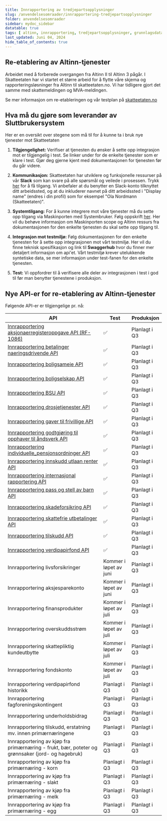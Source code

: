```yaml
---
title: Innrapportering av tredjepartsopplysninger
slug: /anvendelsesomraader/innrapportering-tredjepartsopplysninger
folder: anvendelsesomraader
sidebar: mydoc_sidebar
datatable: true
tags: [ altinn, innrapportering, tredjepartsopplysninger, grunnlagsdata ]
last_updated: Juni 04, 2024
hide_table_of_contents: true
---
```


## Re-etablering av Altinn-tjenester

Arbeidet med å forberede overgangen fra Altinn II til Altinn 3 pågår. I Skatteetaten har vi startet et større arbeid for
å flytte våre skjema og rapporteringsløsninger fra Altinn til skatteetaten.no. Vi har tidligere gjort det samme med
skattemeldingen og MVA-meldingen.

Se mer informasjon om re-etableringen og vår testplan
på [skatteetaten.no](https://www.skatteetaten.no/bedrift-og-organisasjon/reetableringaltinn/)

## Hva må du gjøre som leverandør av Sluttbrukersystem

Her er en oversikt over stegene som må til for å kunne ta i bruk nye tjenester mot Skatteetaten

1. **Tilgjengelighet:** Verifiser at tjenesten du ønsker å sette opp integrasjon mot er tilgjengelig i test. Se linker
   under for de enkelte tjenester som er klare i test.
   Gjør deg gjerne kjent med dokumentasjonen for tjenesten før du går videre.

2. **Kommunikasjon:** Skatteetaten har utviklere og funksjonelle ressurser på vår **Slack** som kan svare på alle
   spørsmål og veilede i prosessen.
   Trykk [her](https://join.slack.com/t/skatteetaten/shared_invite/zt-2yvnsfetg-yuDEBJkcuj5n8KSyZi9yBg) for å få
   tilgang.
   Vi anbefaler at du benytter en Slack-konto tilknyttet ditt arbeidssted, og at du inkluderer navnet på ditt
   arbeidssted i "Display name" (endres i din profil) som for eksempel "Ola Nordmann (Skatteetaten)".

3. **Systemtilgang:** For å kunne integrere mot våre tjenester må du sette opp tilgang via Maskinporten med
   Systembruker. Følg oppskrift [her](../om/systembruker.md).
   Her vil du behøve informasjon om Maskinporten scope og Altinn ressurs fra dokumentasjonen for den enkelte tjenesten
   du skal sette opp tilgang til.

4. **Integrasjon mot testmiljø:** Følg dokumentasjonen for den enkelte tjenesten for å sette opp integrasjonen mot vårt
   testmiljø. Her vil du finne teknisk spesifikasjon og link til **Swaggerhub** hvor du finner mer detaljert informasjon
   om api'et.
   Vårt testmiljø krever utelukkende syntetiske data, se mer informasjon under test-fanen for den enkelte tjenesten.

5. **Test:** Vi oppfordrer til å verifisere alle deler av integrasjonen i test i god til før man benytter tjenestene i
   produksjon.

## Nye API-er for re-etablering av Altinn-tjenester

Følgende API-er er tilgjengelige pr. nå:

| API                                                                                                     | Test                   | Produksjon    |
|---------------------------------------------------------------------------------------------------------|------------------------|---------------|
| [Innrapportering aksjonaerregisteroppgave API (RF-1086)](../api/innrapportering-aksjonaerregisteroppgave.md) | :white_check_mark:     | Planlagt i Q3 |
| [Innrapportering betalinger naeringsdrivende API](../api/innrapportering-betalingernaeringsdrivende.md) | :white_check_mark:     | Planlagt i Q3 |
| [Innrapportering boligsameie API](../api/innrapportering-boligsameie.md)                                | :white_check_mark:     | Planlagt i Q3 |
| [Innrapportering boligselskap API](../api/innrapportering-boligselskap.md)                              | :white_check_mark:     | Planlagt i Q3 |
| [Innrapportering BSU API](../api/innrapportering-bsu.md)                                                | :white_check_mark:     | Planlagt i Q3 |
| [Innrapportering drosjetjenester API](../api/innrapportering-drosjetjenester.md)                        | :white_check_mark:     | Planlagt i Q3 |
| [Innrapportering gaver til frivillige API](../api/innrapportering-gavertilfrivillige.md)                | :white_check_mark:     | Planlagt i Q3 |
| [Innrapportering godtgjøring til opphaver til åndsverk API](../api/innrapportering-aandsverk.md)        | :white_check_mark:     | Planlagt i Q3 |
| [Innrapportering individuelle_pensjonsordninger API](../api/innrapportering-individuellepensjonsordninger.md) | :white_check_mark:     | Planlagt i Q3 |
| [Innrapportering innskudd utlaan renter API](../api/innrapportering-innskuddutlaanrenter.md)            | :white_check_mark:     | Planlagt i Q3 |
| [Innrapportering internasjonal rapportering API](../api/innrapportering-internasjonalrapportering.md)   | :white_check_mark:     | Planlagt i Q3 |
| [Innrapportering pass og stell av barn API](../api/innrapportering-passogstell.md)                      | :white_check_mark:     | Planlagt i Q3 |
| [Innrapportering skadeforsikring API](../api/innrapportering-skadeforsikring.md)                        | :white_check_mark:     | Planlagt i Q3 |
| [Innrapportering skattefrie utbetalinger API](../api/innrapportering-skattefrieutbetalinger.md)         | :white_check_mark:     | Planlagt i Q3 |
| [Innrapportering tilskudd API](../api/innrapportering-tilskudd.md)                                      | :white_check_mark:     | Planlagt i Q3 |
| [Innrapportering verdipapirfond API](../api/innrapportering-verdipapirfond.md)                          | :white_check_mark:     | Planlagt i Q3 |
| Innrapportering livsforsikringer                                                                        | Kommer i løpet av juni | Planlagt i Q3 |
| Innrapportering aksjesparekonto                                                                         | Kommer i løpet av juni | Planlagt i Q3 |
| Innrapportering finansprodukter                                                                         | Kommer i løpet av juli | Planlagt i Q3 |
| Innrapportering overskuddsstrøm                                                                         | Kommer i løpet av juli | Planlagt i Q3 |
| Innrapportering skattepliktig kundeutbytte                                                              | Kommer i løpet av juli | Planlagt i Q3 |
| Innrapportering fondskonto                                                                              | Kommer i løpet av juli | Planlagt i Q3 |
| Innrapportering verdipapirfond historikk                                                                | Planlagt i Q3          | Planlagt i Q3 |
| Innrapportering fagforeningskontingent                                                                  | Planlagt i Q3          | Planlagt i Q3 |
| Innrapportering underholdsbidrag                                                                        | Planlagt i Q3          | Planlagt i Q3 |
| Innrapportering tilskudd, erstatning mv. innen primærnæringene                                          | Planlagt i Q3          | Planlagt i Q3 |
| Innrapportering av kjøp fra primærnæring - frukt, bær, poteter og grønnsaker (jord- og hagebruk)        | Planlagt i Q3          | Planlagt i Q3 |
| Innrapportering av kjøp fra primærnæring - korn                                                         | Planlagt i Q3          | Planlagt i Q3 |
| Innrapportering av kjøp fra primærnæring - slakt                                                        | Planlagt i Q3          | Planlagt i Q3 |
| Innrapportering av kjøp fra primærnæring - melk                                                         | Planlagt i Q3          | Planlagt i Q3 |
| Innrapportering av kjøp fra primærnæring - egg                                                          | Planlagt i Q3          | Planlagt i Q3 |

